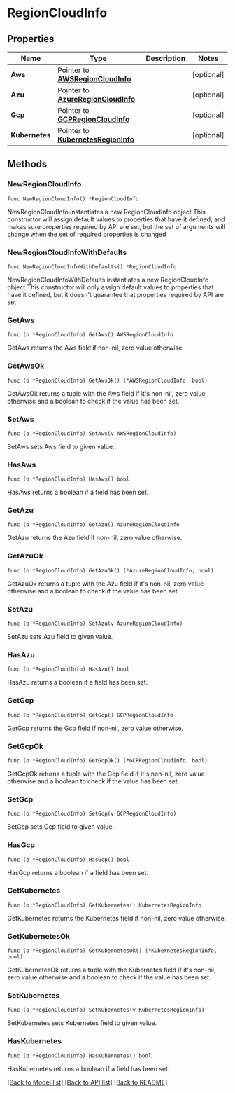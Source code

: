 # RegionCloudInfo

## Properties

Name | Type | Description | Notes
------------ | ------------- | ------------- | -------------
**Aws** | Pointer to [**AWSRegionCloudInfo**](AWSRegionCloudInfo.md) |  | [optional] 
**Azu** | Pointer to [**AzureRegionCloudInfo**](AzureRegionCloudInfo.md) |  | [optional] 
**Gcp** | Pointer to [**GCPRegionCloudInfo**](GCPRegionCloudInfo.md) |  | [optional] 
**Kubernetes** | Pointer to [**KubernetesRegionInfo**](KubernetesRegionInfo.md) |  | [optional] 

## Methods

### NewRegionCloudInfo

`func NewRegionCloudInfo() *RegionCloudInfo`

NewRegionCloudInfo instantiates a new RegionCloudInfo object
This constructor will assign default values to properties that have it defined,
and makes sure properties required by API are set, but the set of arguments
will change when the set of required properties is changed

### NewRegionCloudInfoWithDefaults

`func NewRegionCloudInfoWithDefaults() *RegionCloudInfo`

NewRegionCloudInfoWithDefaults instantiates a new RegionCloudInfo object
This constructor will only assign default values to properties that have it defined,
but it doesn't guarantee that properties required by API are set

### GetAws

`func (o *RegionCloudInfo) GetAws() AWSRegionCloudInfo`

GetAws returns the Aws field if non-nil, zero value otherwise.

### GetAwsOk

`func (o *RegionCloudInfo) GetAwsOk() (*AWSRegionCloudInfo, bool)`

GetAwsOk returns a tuple with the Aws field if it's non-nil, zero value otherwise
and a boolean to check if the value has been set.

### SetAws

`func (o *RegionCloudInfo) SetAws(v AWSRegionCloudInfo)`

SetAws sets Aws field to given value.

### HasAws

`func (o *RegionCloudInfo) HasAws() bool`

HasAws returns a boolean if a field has been set.

### GetAzu

`func (o *RegionCloudInfo) GetAzu() AzureRegionCloudInfo`

GetAzu returns the Azu field if non-nil, zero value otherwise.

### GetAzuOk

`func (o *RegionCloudInfo) GetAzuOk() (*AzureRegionCloudInfo, bool)`

GetAzuOk returns a tuple with the Azu field if it's non-nil, zero value otherwise
and a boolean to check if the value has been set.

### SetAzu

`func (o *RegionCloudInfo) SetAzu(v AzureRegionCloudInfo)`

SetAzu sets Azu field to given value.

### HasAzu

`func (o *RegionCloudInfo) HasAzu() bool`

HasAzu returns a boolean if a field has been set.

### GetGcp

`func (o *RegionCloudInfo) GetGcp() GCPRegionCloudInfo`

GetGcp returns the Gcp field if non-nil, zero value otherwise.

### GetGcpOk

`func (o *RegionCloudInfo) GetGcpOk() (*GCPRegionCloudInfo, bool)`

GetGcpOk returns a tuple with the Gcp field if it's non-nil, zero value otherwise
and a boolean to check if the value has been set.

### SetGcp

`func (o *RegionCloudInfo) SetGcp(v GCPRegionCloudInfo)`

SetGcp sets Gcp field to given value.

### HasGcp

`func (o *RegionCloudInfo) HasGcp() bool`

HasGcp returns a boolean if a field has been set.

### GetKubernetes

`func (o *RegionCloudInfo) GetKubernetes() KubernetesRegionInfo`

GetKubernetes returns the Kubernetes field if non-nil, zero value otherwise.

### GetKubernetesOk

`func (o *RegionCloudInfo) GetKubernetesOk() (*KubernetesRegionInfo, bool)`

GetKubernetesOk returns a tuple with the Kubernetes field if it's non-nil, zero value otherwise
and a boolean to check if the value has been set.

### SetKubernetes

`func (o *RegionCloudInfo) SetKubernetes(v KubernetesRegionInfo)`

SetKubernetes sets Kubernetes field to given value.

### HasKubernetes

`func (o *RegionCloudInfo) HasKubernetes() bool`

HasKubernetes returns a boolean if a field has been set.


[[Back to Model list]](../README.md#documentation-for-models) [[Back to API list]](../README.md#documentation-for-api-endpoints) [[Back to README]](../README.md)


